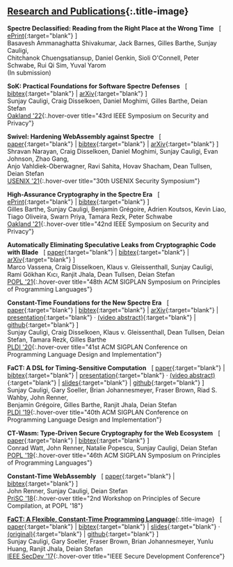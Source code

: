 <!-- generated by index.md.py -->

## [Research and Publications](reviews.html){:.title-image}


**Spectre Declassified: Reading from the Right Place at the Wrong Time** &nbsp; [ [ePrint](https://eprint.iacr.org/2022/426.pdf){:target="blank"} ]\
Basavesh Ammanaghatta Shivakumar, Jack Barnes, Gilles Barthe, Sunjay Cauligi, <br/>Chitchanok Chuengsatiansup, Daniel Genkin, Sioli O'Connell, Peter Schwabe, Rui Qi Sim, Yuval Yarom\
<span class="no-fullvenue">(In submission)</span>

**SoK: Practical Foundations for Software Spectre Defenses** &nbsp; [ [bibtex](https://cseweb.ucsd.edu/~dstefan/pubs/cauligi:2022:sok.bib){:target="blank"} \| [arXiv](https://arxiv.org/abs/2105.05801){:target="blank"} ]\
Sunjay Cauligi, Craig Disselkoen, Daniel Moghimi, Gilles Barthe, Deian Stefan\
[Oakland \'22](https://www.ieee-security.org/TC/SP2022/program-papers.html){:.hover-over title="43rd IEEE Symposium on Security and Privacy"}

**Swivel: Hardening WebAssembly against Spectre** &nbsp; [ [paper](https://cseweb.ucsd.edu/~dstefan/pubs/narayan:2021:swivel.pdf){:target="blank"} \| [bibtex](https://cseweb.ucsd.edu/~dstefan/pubs/narayan:2021:swivel.bib){:target="blank"} \| [arXiv](https://arxiv.org/abs/2102.12730){:target="blank"} ]\
Shravan Narayan, Craig Disselkoen, Daniel Moghimi, Sunjay Cauligi, Evan Johnson, Zhao Gang, <br/>Anjo Vahldiek-Oberwagner, Ravi Sahita, Hovav Shacham, Dean Tullsen, Deian Stefan\
[USENIX \'21](https://www.usenix.org/conference/usenixsecurity21/fall-accepted-papers){:.hover-over title="30th USENIX Security Symposium"}

**High-Assurance Cryptography in the Spectre Era** &nbsp; [ [ePrint](https://eprint.iacr.org/2020/1104.pdf){:target="blank"} \| [bibtex](bibs/barthe:2021:high.bib){:target="blank"} ]\
Gilles Barthe, Sunjay Cauligi, Benjamin Gr&eacute;goire, Adrien Koutsos, Kevin Liao, <br/>Tiago Oliveira, Swarn Priya, Tamara Rezk, Peter Schwabe\
[Oakland \'21](https://www.ieee-security.org/TC/SP2021/program-papers.html){:.hover-over title="42nd IEEE Symposium on Security and Privacy"}

**Automatically Eliminating Speculative Leaks from Cryptographic Code with Blade** &nbsp; [ [paper](https://cseweb.ucsd.edu/~dstefan/pubs/vassena:2021:blade.pdf){:target="blank"} \| [bibtex](https://cseweb.ucsd.edu/~dstefan/pubs/vassena:2021:blade.bib){:target="blank"} \| [arXiv](https://arxiv.org/abs/2005.00294){:target="blank"} ]\
Marco Vassena, Craig Disselkoen, Klaus v. Gleissenthall, Sunjay Cauligi, <br/>Rami Gökhan Kıcı, Ranjit Jhala, Dean Tullsen, Deian Stefan\
[POPL \'21](https://popl21.sigplan.org/track/POPL-2021-research-papers#event-overview){:.hover-over title="48th ACM SIGPLAN Symposium on Principles of Programming Languages"}

**Constant-Time Foundations for the New Spectre Era** &nbsp; [ [paper](https://cseweb.ucsd.edu/~dstefan/pubs/cauligi:2020:ct-foundations.pdf){:target="blank"} \| [bibtex](https://cseweb.ucsd.edu/~dstefan/pubs/cauligi:2020:ct-foundations.bib){:target="blank"} \| [arXiv](https://arxiv.org/abs/1910.01755){:target="blank"} \| [presentation](https://www.youtube.com/watch?v=iLjbMNEynY8){:target="blank"} &middot; [(video abstract)](https://www.youtube.com/watch?v=wdESrFEAo8Y){:target="blank"} \| [github](https://github.com/PLSysSec/pitchfork-angr){:target="blank"} ]\
Sunjay Cauligi, Craig Disselkoen, Klaus v. Gleissenthall, Dean Tullsen, Deian Stefan, Tamara Rezk, Gilles Barthe\
[PLDI \'20](https://pldi20.sigplan.org/track/pldi-2020-papers#event-overview){:.hover-over title="41st ACM SIGPLAN Conference on Programming Language Design and Implementation"}

**FaCT: A DSL for Timing-Sensitive Computation** &nbsp; [ [paper](https://cseweb.ucsd.edu/~dstefan/pubs/cauligi:2019:fact.pdf){:target="blank"} \| [bibtex](https://cseweb.ucsd.edu/~dstefan/pubs/cauligi:2019:fact.bib){:target="blank"} \| [presentation](https://www.youtube.com/watch?v=DRPdQk_Uqeo){:target="blank"} &middot; [(video abstract)](https://www.youtube.com/watch?v=dSPZ0hm-XVU){:target="blank"} \| [slides](slides/FaCT_PLDI19.pdf){:target="blank"} \| [github](https://github.com/PLSysSec/FaCT){:target="blank"} ]\
Sunjay Cauligi, Gary Soeller, Brian Johannesmeyer, Fraser Brown, Riad S. Wahby, John Renner, <br/>Benjamin Gr&eacute;goire, Gilles Barthe, Ranjit Jhala, Deian Stefan\
[PLDI \'19](https://pldi19.sigplan.org/track/pldi-2019-papers#event-overview){:.hover-over title="40th ACM SIGPLAN Conference on Programming Language Design and Implementation"}

**CT-Wasm: Type-Driven Secure Cryptography for the Web Ecosystem** &nbsp; [ [paper](https://cseweb.ucsd.edu/~dstefan/pubs/watt:2019:ct-wasm.pdf){:target="blank"} \| [bibtex](https://cseweb.ucsd.edu/~dstefan/pubs/watt:2019:ct-wasm.bib){:target="blank"} ]\
Conrad Watt, John Renner, Natalie Popescu, Sunjay Cauligi, Deian Stefan\
[POPL \'19](https://popl19.sigplan.org/track/POPL-2019-Research-Papers?#event-overview){:.hover-over title="46th ACM SIGPLAN Symposium on Principles of Programming Languages"}

**Constant-Time WebAssembly** &nbsp; [ [paper](https://cseweb.ucsd.edu/~dstefan/pubs/renner:2018:ct-wasm.pdf){:target="blank"} \| [bibtex](https://cseweb.ucsd.edu/~dstefan/pubs/renner:2018:ct-wasm.bib){:target="blank"} ]\
John Renner, Sunjay Cauligi, Deian Stefan\
[PriSC \'18](https://popl18.sigplan.org/track/prisc-2018#program){:.hover-over title="2nd Workshop on Principles of Secure Compilation, at POPL '18"}

[**FaCT: A Flexible, Constant-Time Programming Language**](images/fact_tree.png){:.title-image} &nbsp; [ [paper](https://cseweb.ucsd.edu/~dstefan/pubs/cauligi:2017:fact.pdf){:target="blank"} \| [bibtex](https://cseweb.ucsd.edu/~dstefan/pubs/cauligi:2017:fact.bib){:target="blank"} \| [slides](slides/FaCT_Strange_Loop18.pdf){:target="blank"} &middot; [(original)](slides/FaCT_SecDev17_without_animations.pdf){:target="blank"} \| [github](https://github.com/PLSysSec/FaCT){:target="blank"} ]\
Sunjay Cauligi, Gary Soeller, Fraser Brown, Brian Johannesmeyer, Yunlu Huang, Ranjit Jhala, Deian Stefan\
[IEEE SecDev \'17](https://secdev.ieee.org/2017/agenda/){:.hover-over title="IEEE Secure Development Conference"}

